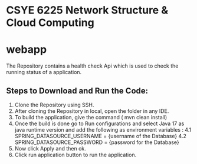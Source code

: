 
# CSYE 6225 Network Structure & Cloud Computing
# webapp

The Repository contains a health check Api which is used to check the running status of a application.

## Steps to Download and Run the Code:
1. Clone the Repository using SSH.
2. After cloning the Repository in local, open the folder in any IDE.
3. To build the application, give the command ( mvn clean install)
4. Once the build is done go to Run configurations and select Java 17 as java runtime version and add the following as environment variables :
    4.1 SPRING_DATASOURCE_USERNAME = {username of the Database}
    4.2 SPRING_DATASOURCE_PASSWORD = {password for the Database}
5. Now click Apply and then ok.
6. Click run application button to run the application.
